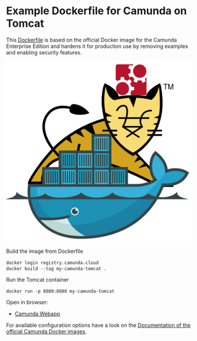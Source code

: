 # Example Dockerfile for Camunda on Tomcat

This [Dockerfile](Dockerfile) is based on the official Docker image for the Camunda Enterprise Edition and hardens it for production use by removing examples and enabling security features.

![Docker Tomcat Camunda BPM](docker-tomcat-camunda-bpm.png)

Build the image from Dockerfile

```shell
docker login registry.camunda.cloud
docker build --tag my-camunda-tomcat .
```

Run the Tomcat container

```shell
docker run -p 8080:8080 my-camunda-tomcat
```

Open in browser: 

* [Camunda Webapp](http://localhost:8080/camunda/)


For available configuration options have a look on the [Documentation of the official Camunda Docker images](https://github.com/camunda/docker-camunda-bpm-platform/tree/master#database-environment-variables).


